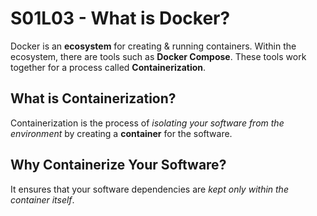 # S01L03 - What is Docker?
Docker is an **ecosystem** for creating & running containers.
Within the ecosystem, there are tools such as **Docker Compose**. These tools work together for a process called **Containerization**.

## What is Containerization?
Containerization is the process of _isolating your software from the environment_ by creating a **container** for the software.

## Why Containerize Your Software?
It ensures that your software dependencies are _kept only within the container itself_.
